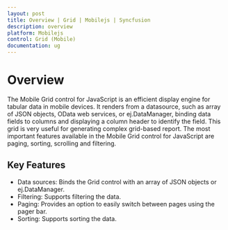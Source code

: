 ```yaml
---
layout: post
title: Overview | Grid | Mobilejs | Syncfusion
description: overview
platform: Mobilejs
control: Grid (Mobile)
documentation: ug
---
```


# Overview

The Mobile Grid control for JavaScript is an efficient display engine for tabular data in mobile devices. It renders from a datasource, such as array of JSON objects, OData web services, or ej.DataManager, binding data fields to columns and displaying a column header to identify the field. This grid is very useful for generating complex grid-based report. The most important features available in the Mobile Grid control for JavaScript are paging, sorting, scrolling and filtering.

## Key Features

* Data sources: Binds the Grid control with an array of JSON objects or ej.DataManager.
* Filtering: Supports filtering the data.
* Paging: Provides an option to easily switch between pages using the pager bar.
* Sorting: Supports sorting the data.



